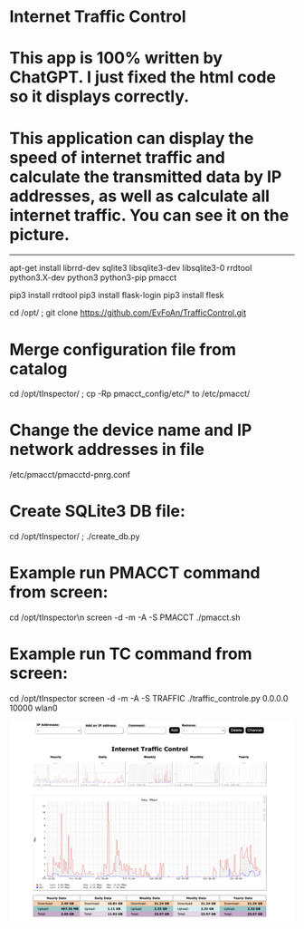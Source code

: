 # Internet Traffic Control

# This app is 100% written by ChatGPT. I just fixed the html code so it displays correctly.

# This application can display the speed of internet traffic and calculate the transmitted data by IP addresses, as well as calculate all internet traffic. You can see it on the picture.

----

apt-get install librrd-dev sqlite3 libsqlite3-dev libsqlite3-0 rrdtool python3.X-dev python3 python3-pip pmacct

pip3 install rrdtool
pip3 install flask-login
pip3 install flesk

cd /opt/ ; git clone https://github.com/EvFoAn/TrafficControl.git

# Merge configuration file from catalog
cd /opt/tInspector/ ; cp -Rp pmacct_config/etc/* to /etc/pmacct/

# Change the device name and IP network addresses in file
/etc/pmacct/pmacctd-pnrg.conf

# Create SQLite3 DB file:
cd /opt/tInspector/ ; ./create_db.py

# Example run PMACCT command from screen:
cd /opt/tInspector\n
screen -d -m -A -S PMACCT ./pmacct.sh

# Example run TC command from screen:
cd /opt/tInspector
screen -d -m -A -S TRAFFIC ./traffic_controle.py 0.0.0.0 10000 wlan0


![alt text](https://github.com/EvFoAn/TrafficControl/blob/main/traffic_control.png)
